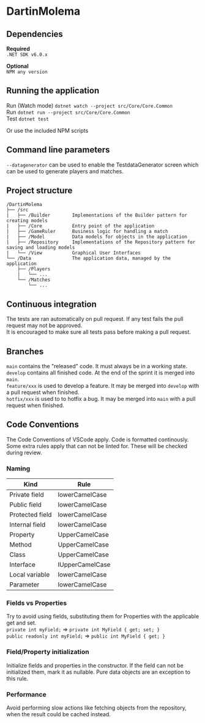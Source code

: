 # DartinMolema

## Dependencies
**Required**\
`.NET SDK v6.0.x`

**Optional**\
`NPM any version` 

## Running the application
Run (Watch mode) `dotnet watch --project src/Core/Core.Common`\
Run `dotnet run --project src/Core/Core.Common`\
Test `dotnet test`

Or use the included NPM scripts

## Command line parameters
`--datagenerator` can be used to enable the TestdataGenerator screen which can be used to generate players and matches.

## Project structure
```
/DartinMolema
├── /src
|   ├── /Builder        Implementations of the Builder pattern for creating models
|   ├── /Core           Entry point of the application
|   ├── /GameRuler      Business logic for handling a match
|   ├── /Model          Data models for objects in the application
|   ├── /Repository     Implementations of the Repository pattern for saving and loading models
|   └── /View           Graphical User Interfaces
└── /Data               The application data, managed by the application 
    ├── /Players
    |   └── ...
    └── /Matches
        └── ...
```

## Continuous integration
The tests are ran automatically on pull request. If any test fails the pull request may not be approved.\
It is encouraged to make sure all tests pass before making a pull request.

## Branches
`main` contains the "released" code. It must always be in a working state.\
`develop` contains all finished code. At the end of the sprint it is merged into `main`.\
`feature/xxx` is used to develop a feature. It may be merged into `develop` with a pull request when finished.\
`hotfix/xxx` is used to to hotfix a bug. It may be merged into `main` with a pull request when finished.

## Code Conventions

The Code Conventions of VSCode apply. Code is formatted continously.\
Some extra rules apply that can not be linted for. These will be checked during review.

### Naming
|Kind           |Rule          |
|---------------|--------------|
|Private field  |lowerCamelCase
|Public field   |lowerCamelCase
|Protected field|lowerCamelCase
|Internal field |lowerCamelCase
|Property       |UpperCamelCase
|Method         |UpperCamelCase
|Class          |UpperCamelCase
|Interface      |IUpperCamelCase
|Local variable |lowerCamelCase
|Parameter      |lowerCamelCase

### Fields vs Properties
Try to avoid using fields, substituting them for Properties with the applicable get and set.\
`private int myField;` => `private int MyField { get; set; }`\
`public readonly int myField;` => `public int MyField { get; }`

### Field/Property initialization
Initialize fields and properties in the constructor. If the field can not be initialized them, mark it as nullable.
Pure data objects are an exception to this rule.

### Performance
Avoid performing slow actions like fetching objects from the repository, when the result could be cached instead.